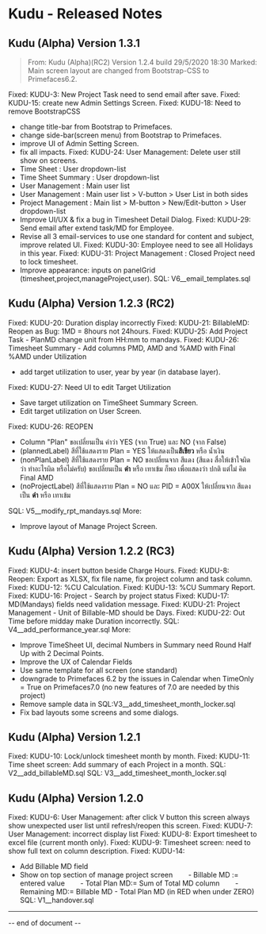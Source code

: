 # Kudu - Released Notes



## Kudu (Alpha) Version 1.3.1
> From: Kudu (Alpha)(RC2) Version 1.2.4 build 29/5/2020 18:30
> Marked: Main screen layout are changed from Bootstrap-CSS to Primefaces6.2.

Fixed: KUDU-3: New Project Task need to send email after save.
Fixed: KUDU-15: create new Admin Settings Screen.
Fixed: KUDU-18: Need to remove BootstrapCSS
+   change title-bar from Bootstrap to Primefaces.
+   change side-bar(screen menu) from Bootstrap to Primefaces.
+   improve UI of Admin Setting Screen.
+   fix all impacts.
Fixed: KUDU-24: User Management: Delete user still show on screens.
+   Time Sheet : User dropdown-list
+   Time Sheet Summary : User dropdown-list
+   User Management : Main user list
+   User Management : Main user list > V-button > User List in both sides
+   Project Management : Main list > M-button > New/Edit-button > User dropdown-list
+   Improve UI/UX & fix a bug in Timesheet Detail Dialog.
Fixed: KUDU-29: Send email after extend task/MD for Employee.
+   Revise all 3 email-services to use one standard for content and subject, improve related UI.
Fixed: KUDU-30: Employee need to see all Holidays in this year.
Fixed: KUDU-31: Project Management : Closed Project need to lock timesheet.
+   Improve appearance: inputs on panelGrid (timesheet,project,manageProject,user).
SQL: V6__email_templates.sql



## Kudu (Alpha) Version 1.2.3 (RC2)

Fixed: KUDU-20: Duration display incorrectly
Fixed: KUDU-21: BillableMD: Reopen as Bug: 1MD = 8hours not 24hours.
Fixed: KUDU-25: Add Project Task - PlanMD change unit from HH:mm to mandays.
Fixed: KUDU-26: Timesheet Summary - Add columns PMD, AMD and %AMD with Final %AMD under Utilization
+   add target utilization to user, year by year (in database layer).

Fixed: KUDU-27: Need UI to edit Target Utilization
+   Save target utilization on TimeSheet Summary Screen.
+   Edit target utilization on User Screen.

Fixed: KUDU-26: REOPEN
+ Column "Plan" ขอเปลี่ยนเป็น คำว่า YES (จาก True) และ NO (จาก False)
+ (plannedLabel) สีที่ใช้แสดงราย Plan = YES ให้แสดงเป็น**สีเขียว** หรือ น้ำเงิน
+ (nonPlanLabel) สีที่ใช้แสดงราย Plan = NO ขอเปลี่ยนจาก สีแดง (สีแดง สื่อให้เข้าใจผิด ว่า ทำอะไรผิด หรือไม่ครับ) ขอเปลี่ยนเป็น **ดำ** หรือ เทาเข้ม ก็พอ เพื่อแสดงว่า ปกติ แต่ไม่ คิด Final AMD
+ (noProjectLabel) สีที่ใช้แสดงราย Plan = NO และ PID = A00X ให้เปลี่ยนจาก สีแดง เป็น **ดำ** หรือ เทาเข้ม

SQL: V5__modify_rpt_mandays.sql
More:
+   Improve layout of Manage Project Screen.



## Kudu (Alpha) Version 1.2.2 (RC3)

Fixed: KUDU-4: insert button beside Charge Hours.
Fixed: KUDU-8: Reopen: Export as XLSX, fix file name, fix project column and task column.
Fixed: KUDU-12: %CU Calculation.
Fixed: KUDU-13: %CU Summary Report.
Fixed: KUDU-16: Project - Search by project status
Fixed: KUDU-17: MD(Mandays) fields need validation message.
Fixed: KUDU-21: Project Management - Unit of Billable-MD should be Days.
Fixed: KUDU-22: Out Time before midday make Duration incorrectly.
SQL: V4__add_performance_year.sql
More: 
+ Improve TimeSheet UI, decimal Numbers in Summary need Round Half Up with 2 Decimal Points.
+ Improve the UX of Calendar Fields
+ Use same template for all screen (one standard)
+ downgrade to Primefaces 6.2 by the issues in Calendar when TimeOnly = True on Primefaces7.0 (no new features of 7.0 are needed by this project)
+ Remove sample data in SQL:V3__add_timesheet_month_locker.sql
+ Fix bad layouts some screens and some dialogs.



## Kudu (Alpha) Version 1.2.1

Fixed: KUDU-10: Lock/unlock timesheet month by month.
Fixed: KUDU-11: Time sheet screen: Add summary of each Project in a month.
SQL: V2__add_billableMD.sql
SQL: V3__add_timesheet_month_locker.sql



## Kudu (Alpha) Version 1.2.0

Fixed: KUDU-6: User Management: after click V button this screen always show unexpected user list until refresh/reopen this screen.
Fixed: KUDU-7: User Management: incorrect display list
Fixed: KUDU-8: Export timesheet to excel file (current month only).
Fixed: KUDU-9: Timesheet screen: need to show full text on column description.
Fixed: KUDU-14:
+ Add Billable MD field
+ Show on top section of manage project screen
       - Billable MD := entered value
       - Total Plan MD:= Sum of Total MD column
       - Remaining MD:= Billable MD - Total Plan MD (in RED when under ZERO)
SQL: V1__handover.sql



----
-- end of document --